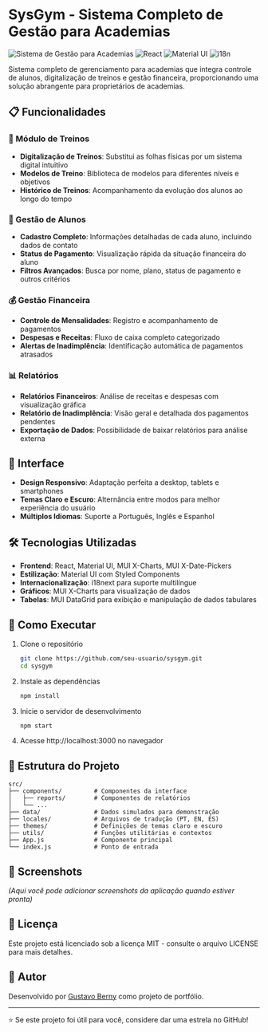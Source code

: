 # SysGym - Sistema Completo de Gestão para Academias

![Sistema de Gestão para Academias](https://img.shields.io/badge/Projeto-Portfólio-blue)
![React](https://img.shields.io/badge/React-v18.2-61DAFB?logo=react)
![Material UI](https://img.shields.io/badge/Material_UI-v5.14-0081CB?logo=material-ui)
![i18n](https://img.shields.io/badge/i18next-Multilíngue-yellow)

Sistema completo de gerenciamento para academias que integra controle de alunos, digitalização de treinos e gestão financeira, proporcionando uma solução abrangente para proprietários de academias.

## 📋 Funcionalidades

### 💪 Módulo de Treinos

- **Digitalização de Treinos**: Substitui as folhas físicas por um sistema digital intuitivo
- **Modelos de Treino**: Biblioteca de modelos para diferentes níveis e objetivos
- **Histórico de Treinos**: Acompanhamento da evolução dos alunos ao longo do tempo

### 👥 Gestão de Alunos

- **Cadastro Completo**: Informações detalhadas de cada aluno, incluindo dados de contato
- **Status de Pagamento**: Visualização rápida da situação financeira do aluno
- **Filtros Avançados**: Busca por nome, plano, status de pagamento e outros critérios

### 💰 Gestão Financeira

- **Controle de Mensalidades**: Registro e acompanhamento de pagamentos
- **Despesas e Receitas**: Fluxo de caixa completo categorizado
- **Alertas de Inadimplência**: Identificação automática de pagamentos atrasados

### 📊 Relatórios

- **Relatórios Financeiros**: Análise de receitas e despesas com visualização gráfica
- **Relatório de Inadimplência**: Visão geral e detalhada dos pagamentos pendentes
- **Exportação de Dados**: Possibilidade de baixar relatórios para análise externa

## 🎨 Interface

- **Design Responsivo**: Adaptação perfeita a desktop, tablets e smartphones
- **Temas Claro e Escuro**: Alternância entre modos para melhor experiência do usuário
- **Múltiplos Idiomas**: Suporte a Português, Inglês e Espanhol

## 🛠️ Tecnologias Utilizadas

- **Frontend**: React, Material UI, MUI X-Charts, MUI X-Date-Pickers
- **Estilização**: Material UI com Styled Components
- **Internacionalização**: i18next para suporte multilíngue
- **Gráficos**: MUI X-Charts para visualização de dados
- **Tabelas**: MUI DataGrid para exibição e manipulação de dados tabulares

## 🚀 Como Executar

1. Clone o repositório

   ```bash
   git clone https://github.com/seu-usuario/sysgym.git
   cd sysgym
   ```

2. Instale as dependências

   ```bash
   npm install
   ```

3. Inicie o servidor de desenvolvimento

   ```bash
   npm start
   ```

4. Acesse http://localhost:3000 no navegador

## 📂 Estrutura do Projeto

```
src/
├── components/         # Componentes da interface
│   ├── reports/        # Componentes de relatórios
│   └── ...
├── data/               # Dados simulados para demonstração
├── locales/            # Arquivos de tradução (PT, EN, ES)
├── themes/             # Definições de temas claro e escuro
├── utils/              # Funções utilitárias e contextos
├── App.js              # Componente principal
└── index.js            # Ponto de entrada
```

## 📱 Screenshots

_(Aqui você pode adicionar screenshots da aplicação quando estiver pronta)_

## 📄 Licença

Este projeto está licenciado sob a licença MIT - consulte o arquivo LICENSE para mais detalhes.

## 👤 Autor

Desenvolvido por [Gustavo Berny](https://github.com/gutoberny) como projeto de portfólio.

---

⭐️ Se este projeto foi útil para você, considere dar uma estrela no GitHub!
